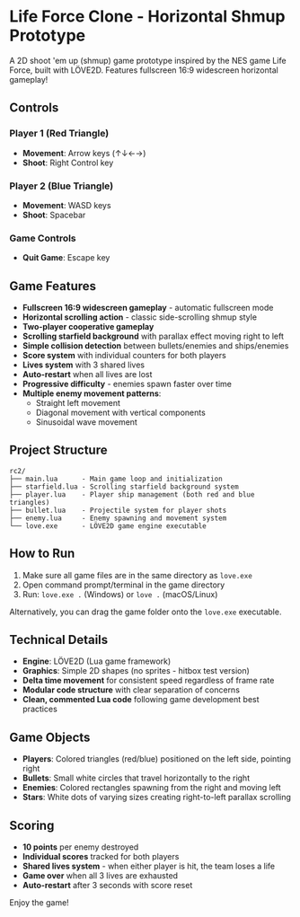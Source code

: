 # Life Force Clone - Horizontal Shmup Prototype

A 2D shoot 'em up (shmup) game prototype inspired by the NES game Life Force, built with LÖVE2D.
Features fullscreen 16:9 widescreen horizontal gameplay!

## Controls

### Player 1 (Red Triangle)
- **Movement**: Arrow keys (↑↓←→)
- **Shoot**: Right Control key

### Player 2 (Blue Triangle)  
- **Movement**: WASD keys
- **Shoot**: Spacebar

### Game Controls
- **Quit Game**: Escape key

## Game Features

- **Fullscreen 16:9 widescreen gameplay** - automatic fullscreen mode
- **Horizontal scrolling action** - classic side-scrolling shmup style
- **Two-player cooperative gameplay**
- **Scrolling starfield background** with parallax effect moving right to left
- **Simple collision detection** between bullets/enemies and ships/enemies
- **Score system** with individual counters for both players
- **Lives system** with 3 shared lives
- **Auto-restart** when all lives are lost
- **Progressive difficulty** - enemies spawn faster over time
- **Multiple enemy movement patterns**:
  - Straight left movement
  - Diagonal movement with vertical components
  - Sinusoidal wave movement

## Project Structure

```
rc2/
├── main.lua      - Main game loop and initialization
├── starfield.lua - Scrolling starfield background system
├── player.lua    - Player ship management (both red and blue triangles)
├── bullet.lua    - Projectile system for player shots
├── enemy.lua     - Enemy spawning and movement system
└── love.exe      - LÖVE2D game engine executable
```

## How to Run

1. Make sure all game files are in the same directory as `love.exe`
2. Open command prompt/terminal in the game directory
3. Run: `love.exe .` (Windows) or `love .` (macOS/Linux)

Alternatively, you can drag the game folder onto the `love.exe` executable.

## Technical Details

- **Engine**: LÖVE2D (Lua game framework)
- **Graphics**: Simple 2D shapes (no sprites - hitbox test version)
- **Delta time movement** for consistent speed regardless of frame rate
- **Modular code structure** with clear separation of concerns
- **Clean, commented Lua code** following game development best practices

## Game Objects

- **Players**: Colored triangles (red/blue) positioned on the left side, pointing right
- **Bullets**: Small white circles that travel horizontally to the right
- **Enemies**: Colored rectangles spawning from the right and moving left
- **Stars**: White dots of varying sizes creating right-to-left parallax scrolling

## Scoring

- **10 points** per enemy destroyed
- **Individual scores** tracked for both players
- **Shared lives system** - when either player is hit, the team loses a life
- **Game over** when all 3 lives are exhausted
- **Auto-restart** after 3 seconds with score reset

Enjoy the game!